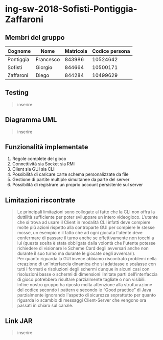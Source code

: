 # ing-sw-2018-Sofisti-Pontiggia-Zaffaroni

## Membri del gruppo


Cognome | Nome | Matricola | Codice persona
------------ | ------------- | ------------- | -------------
Pontiggia | Francesco | 843986 | 10524642
Sofisti | Giorgio | 844664 | 10500171
Zaffaroni | Diego | 844284 | 10499629


## Testing
> inserire

## Diagramma UML
> inserire

## Funzionalità implementate
1. Regole complete del gioco
2. Connettività sia Socket sia RMI
3. Client sia GUI sia CLI
4. Possibilità di caricare carte schema personalizzate da file
5. Gestione di partite multiple simultanee da parte del server
6. Possibilità di registrare un proprio account persistente sul server

## Limitazioni riscontrate
>Le principali limitazioni sono collegate al fatto che la CLI non offra la duttilità sufficiente per poter sviluppare un intero videogioco. L'utente che si trova ad usare il Client in modalità CLI infatti deve compiere molte più azioni rispetto alla controparte GUI per compiere le stesse mosse, un esempio è il fatto che ad ogni giocata l'utente deve confermare di passare il turno anche se effettivamente non tocchi a lui (questa scelta è stata obbligata dalla volontà che l'utente potesse richiedere di visionare le Scheme Card degli avversari anche non durante il suo turno ma durante le giocate degli avversari).  
>Per quanto riguarda la GUI invece abbiamo riscontrato problemi nella creazione di un'interfaccia dinamica che si adattasse e scalasse con tutti i formati e risoluzioni degli schermi dunque in alcuni casi con risoluzioni basse o schermi di dimensioni limitate parti dell'interfaccia di gioco potrebbero risultare parzialmente tagliate o non visibili.  
>Infine nostro gruppo ha riposto molta attenzione alla strutturazione del codice secondo i pattern e secondo le “Good practice” di Java parzialmente ignorando l'aspetto di sicurezza soprattutto per quanto riguarda lo scambio di messaggi Client-Server che vengono ora passati in chiaro sul canale.


## Link JAR
> inserire
